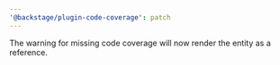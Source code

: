 ```yaml
---
'@backstage/plugin-code-coverage': patch
---
```


The warning for missing code coverage will now render the entity as a reference.
